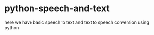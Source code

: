 # python-speech-and-text
here we have basic speech to text and text to speech conversion using python
